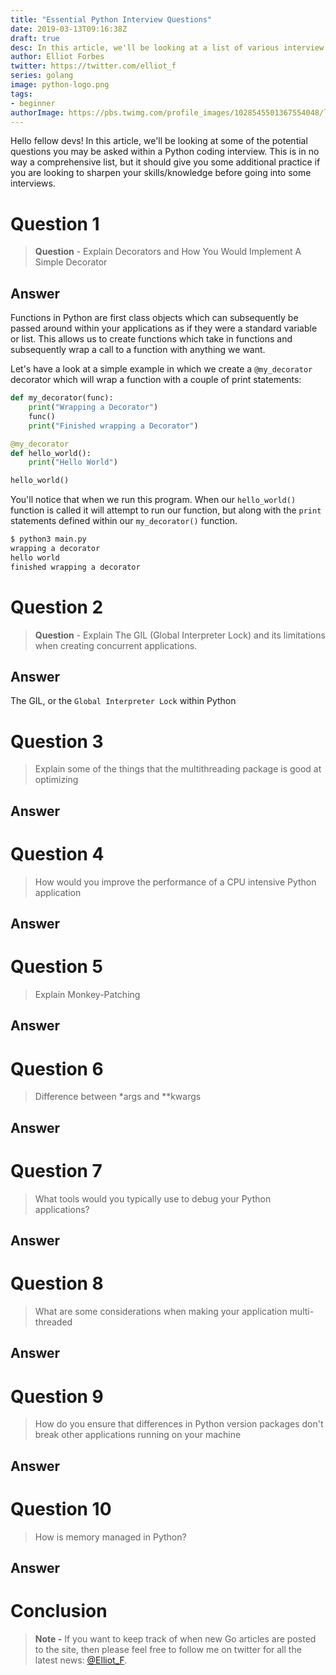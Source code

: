 ```yaml
---
title: "Essential Python Interview Questions"
date: 2019-03-13T09:16:38Z
draft: true
desc: In this article, we'll be looking at a list of various interview questions that you may be asked within your Python interviews.
author: Elliot Forbes
twitter: https://twitter.com/elliot_f
series: golang
image: python-logo.png
tags:
- beginner
authorImage: https://pbs.twimg.com/profile_images/1028545501367554048/lzr43cQv_400x400.jpg
---
```


Hello fellow devs! In this article, we'll be looking at some of the potential questions you may
be asked within a Python coding interview. This is in no way a comprehensive list, but it should
give you some additional practice if you are looking to sharpen your skills/knowledge before 
going into some interviews.

# Question 1

> **Question** - Explain Decorators and How You Would Implement A Simple Decorator

## Answer

Functions in Python are first class objects which can subsequently be passed around within your applications 
as if they were a standard variable or list. This allows us to create functions which take in functions and 
subsequently wrap a call to a function with anything we want.

Let's have a look at a simple example in which we create a `@my_decorator` decorator which will wrap a function
with a couple of print statements:

```py
def my_decorator(func):
    print("Wrapping a Decorator")
    func()
    print("Finished wrapping a Decorator")

@my_decorator
def hello_world():
    print("Hello World")

hello_world()
```

You'll notice that when we run this program. When our `hello_world()` function is called
it will attempt to run our function, but along with the `print` statements defined within
our `my_decorator()` function.

```s
$ python3 main.py
wrapping a decorator
hello world
finished wrapping a decorator
```

# Question 2

> **Question** - Explain The GIL (Global Interpreter Lock) and its limitations when creating concurrent applications.

## Answer

The GIL, or the `Global Interpreter Lock` within Python

# Question 3

> Explain some of the things that the multithreading package is good at optimizing

## Answer

# Question 4

> How would you improve the performance of a CPU intensive Python application

## Answer

# Question 5

> Explain Monkey-Patching

## Answer

# Question 6

> Difference between *args and **kwargs

## Answer

# Question 7

> What tools would you typically use to debug your Python applications?

## Answer

# Question 8

> What are some considerations when making your application multi-threaded

## Answer

# Question 9

> How do you ensure that differences in Python version packages don't break other applications running on your machine

## Answer

# Question 10

> How is memory managed in Python?

## Answer


# Conclusion

> **Note -** If you want to keep track of when new Go articles are posted to the
> site, then please feel free to follow me on twitter for all the latest news:
> [@Elliot_F](https://twitter.com/elliot_f).
